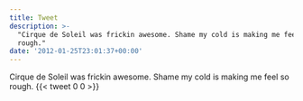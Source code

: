 ```yaml
---
title: Tweet
description: >-
  "Cirque de Soleil was frickin awesome. Shame my cold is making me feel so
  rough."
date: '2012-01-25T23:01:37+00:00'
---
```

Cirque de Soleil was frickin awesome. Shame my cold is making me feel so rough.
      {{< tweet 0 0 >}}
    
